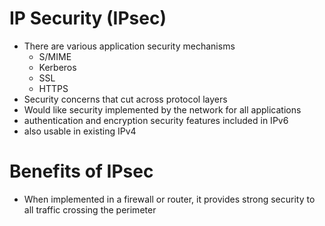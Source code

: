 # IP Security (IPsec)
- There are various application security mechanisms 
	- S/MIME
	- Kerberos
	- SSL
	- HTTPS
- Security concerns that cut across protocol layers
- Would like security implemented by the network for all applications
- authentication and encryption security features included in IPv6
- also usable in existing IPv4

# Benefits of IPsec
- When implemented in a firewall or router, it provides strong security to all traffic crossing the perimeter